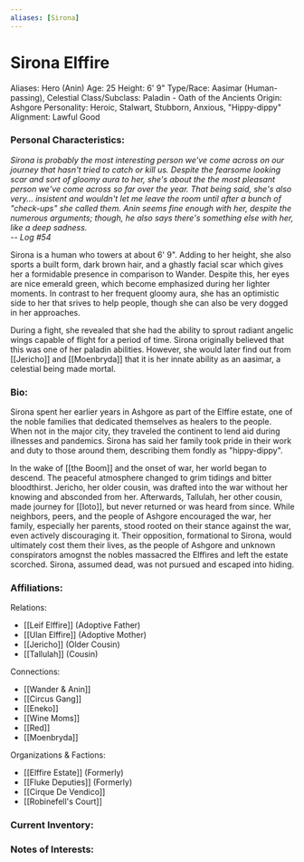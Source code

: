 ```yaml
---
aliases: [Sirona]
---
```


# Sirona Elffire
 
Aliases: Hero (Anin)
Age: 25
Height: 6' 9"
Type/Race: Aasimar (Human-passing), Celestial
Class/Subclass: Paladin - Oath of the Ancients
Origin: Ashgore
Personality: Heroic, Stalwart, Stubborn, Anxious, "Hippy-dippy"
Alignment: Lawful Good

### Personal Characteristics:
*Sirona is probably the most interesting person we've come across on our journey that hasn't tried to catch or kill us. Despite the fearsome looking scar and sort of gloomy aura to her, she's about the the most pleasant person we've come across so far over the year. That being said, she's also very... insistent and wouldn't let me leave the room until after a bunch of "check-ups" she called them. Anin seems fine enough with her, despite the numerous arguments; though, he also says there's something else with her, like a deep sadness.   
--  Log #54*

Sirona is a human who towers at about 6' 9". Adding to her height, she also sports a built form, dark brown hair, and a ghastly facial scar which gives her a formidable presence in comparison to Wander. Despite this, her eyes are nice emerald green, which become emphasized during her lighter moments. 
In contrast to her frequent gloomy aura, she has an optimistic side to her that srives to help people, though she can also be very dogged in her approaches. 

During a fight, she revealed that she had the ability to sprout radiant angelic wings capable of flight for a period of time. Sirona originally believed that this was one of her paladin abilities. However, she would later find out from  [[Jericho]] and [[Moenbryda]] that it is her innate ability as an aasimar, a celestial being made mortal.


### Bio:
Sirona spent her earlier years in Ashgore as part of the Elffire estate, one of the noble families that dedicated themselves as healers to the people. When not in the major city, they traveled the continent to lend aid during illnesses and pandemics. Sirona has said her family took pride in their work and duty to those around them, describing them fondly as "hippy-dippy".

In the wake of [[the Boom]] and the onset of war, her world began to descend. The peaceful atmosphere changed to grim tidings and bitter bloodthirst. Jericho, her older cousin, was drafted into the war without her knowing and absconded from her. Afterwards, Tallulah, her other cousin, made journey for [[Ioto]], but never returned or was heard from since. While neighbors, peers, and the people of Ashgore encouraged the war, her family, especially her parents, stood rooted on their stance against the war, even actively discouraging it. Their opposition, formational to Sirona, would ultimately cost them their lives, as the people of Ashgore and unknown conspirators amognst the nobles massacred the Elffires and left the estate scorched. Sirona, assumed dead, was not pursued and escaped into hiding. 


### Affiliations:
Relations: 
+ [[Leif Elffire]] (Adoptive Father)
+ [[Ulan Elffire]] (Adoptive Mother)
+ [[Jericho]] (Older Cousin)
+ [[Tallulah]] (Cousin)

Connections:
+ [[Wander & Anin]]
+ [[Circus Gang]]
+ [[Eneko]]
+ [[Wine Moms]]
+ [[Red]]
+ [[Moenbryda]]

Organizations & Factions:
+ [[Elffire Estate]] (Formerly)
+ [[Fluke Deputies]] (Formerly)
+ [[Cirque De Vendico]]
+ [[Robinefell's Court]]


### Current Inventory: 


### Notes of Interests:

